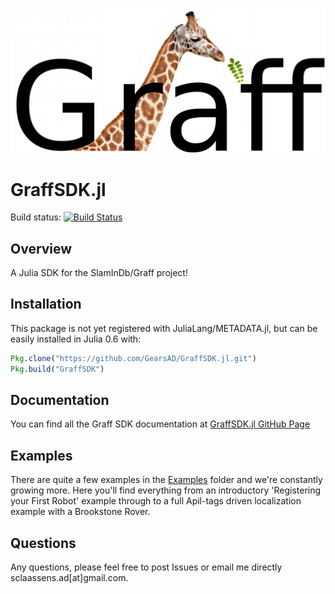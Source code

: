 ![GraffSDK Logo](graff_logo_white.png)

# GraffSDK.jl
Build status: [![Build Status](https://travis-ci.org/GearsAD/SynchronySDK.jl.svg?branch=master)](https://travis-ci.org/GearsAD/SynchronySDK.jl)

## Overview
A Julia SDK for the SlamInDb/Graff project!

## Installation
This package is not yet registered with JuliaLang/METADATA.jl, but can be easily installed in Julia 0.6 with:
```julia
Pkg.clone("https://github.com/GearsAD/GraffSDK.jl.git")
Pkg.build("GraffSDK")
```

## Documentation
You can find all the Graff SDK documentation at [GraffSDK.jl GitHub Page](https://gearsad.github.io/GraffSDK.jl/latest/)

## Examples
There are quite a few examples in the [Examples](examples) folder and we're constantly growing more. Here you'll find everything from an introductory 'Registering your First Robot' example through to a full Apil-tags driven localization example with a Brookstone Rover.  

## Questions
Any questions, please feel free to post Issues or email me directly sclaassens.ad[at]gmail.com.
